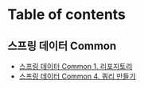 # Table of contents

## 스프링 데이터 Common

* [스프링 데이터 Common 1. 리포지토리](README.md)
* [스프링 데이터 Common 4. 쿼리 만들기](common/common-4..md)
